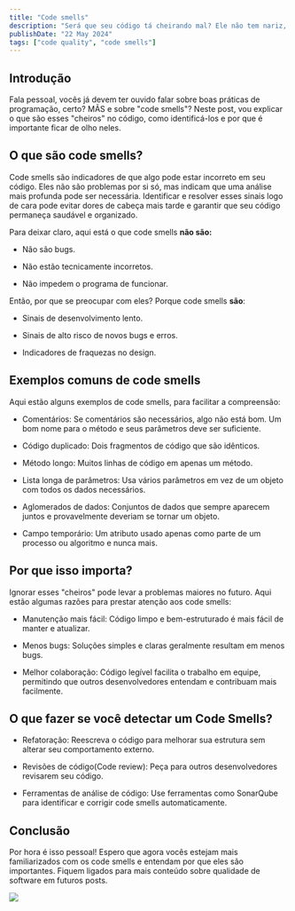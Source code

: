```yaml
---
title: "Code smells"
description: "Será que seu código tá cheirando mal? Ele não tem nariz, mas definitivamente pode exalar problemas!"
publishDate: "22 May 2024"
tags: ["code quality", "code smells"]
---
```


## Introdução

Fala pessoal, vocês já devem ter ouvido falar sobre boas práticas de programação, certo? MÃS e sobre "code smells"? Neste post, vou explicar o que são esses "cheiros" no código, como identificá-los e por que é importante ficar de olho neles.

## O que são code smells?

Code smells são indicadores de que algo pode estar incorreto em seu código. Eles não são problemas por si só, mas indicam que uma análise mais profunda pode ser necessária. Identificar e resolver esses sinais logo de cara pode evitar dores de cabeça mais tarde e garantir que seu código permaneça saudável e organizado.

Para deixar claro, aqui está o que code smells **não são:**

- Não são bugs.

- Não estão tecnicamente incorretos.

- Não impedem o programa de funcionar.

Então, por que se preocupar com eles? Porque code smells **são**:

- Sinais de desenvolvimento lento.

- Sinais de alto risco de novos bugs e erros.

- Indicadores de fraquezas no design.

## Exemplos comuns de code smells

Aqui estão alguns exemplos de code smells, para facilitar a compreensão:

- Comentários: Se comentários são necessários, algo não está bom. Um bom nome para o método e seus parâmetros deve ser suficiente.

- Código duplicado: Dois fragmentos de código que são idênticos.

- Método longo: Muitos linhas de código em apenas um método.

- Lista longa de parâmetros: Usa vários parâmetros em vez de um objeto com todos os dados necessários.

- Aglomerados de dados: Conjuntos de dados que sempre aparecem juntos e provavelmente deveriam se tornar um objeto.

- Campo temporário: Um atributo usado apenas como parte de um processo ou algoritmo e nunca mais.

## Por que isso importa?

Ignorar esses "cheiros" pode levar a problemas maiores no futuro. Aqui estão algumas razões para prestar atenção aos code smells:

- Manutenção mais fácil: Código limpo e bem-estruturado é mais fácil de manter e atualizar.

- Menos bugs: Soluções simples e claras geralmente resultam em menos bugs.

- Melhor colaboração: Código legível facilita o trabalho em equipe, permitindo que outros desenvolvedores entendam e contribuam mais facilmente.

## O que fazer se você detectar um Code Smells?

- Refatoração: Reescreva o código para melhorar sua estrutura sem alterar seu comportamento externo.

- Revisões de código(Code review): Peça para outros desenvolvedores revisarem seu código.

- Ferramentas de análise de código: Use ferramentas como SonarQube para identificar e corrigir code smells automaticamente.

## Conclusão

Por hora é isso pessoal! Espero que agora vocês estejam mais familiarizados com os code smells e entendam por que eles são importantes. Fiquem ligados para mais conteúdo sobre qualidade de software em futuros posts.

![](https://res.cloudinary.com/practicaldev/image/fetch/s--TBx870CJ--/c_limit%2Cf_auto%2Cfl_progressive%2Cq_66%2Cw_800/https://dev-to-uploads.s3.amazonaws.com/uploads/articles/a80gmypwk59wbiwyrnjb.gif)